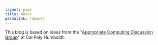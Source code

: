 ```yaml
---
layout: page
title: About
permalink: /about/
---
```


This blog is based on ideas from the "[Appropriate Computing Discussion Group](https://sites.google.com/humboldt.edu/acdg/home)" at Cal Poly Humboldt.
